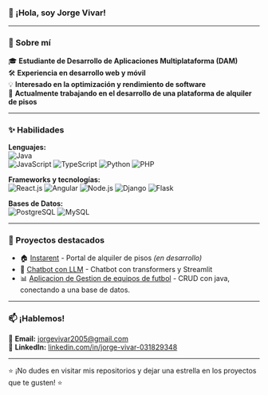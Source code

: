 ### 👋 ¡Hola, soy Jorge Vivar!

---

### 🚀 Sobre mí
🎓 **Estudiante de Desarrollo de Aplicaciones Multiplataforma (DAM)**  
🛠️ **Experiencia en desarrollo web y móvil**  
💡 **Interesado en la optimización y rendimiento de software**  
🌱 **Actualmente trabajando en el desarrollo de una plataforma de alquiler de pisos**  

---

### ✨ Habilidades
**Lenguajes:**  
![Java](https://img.shields.io/badge/Java-ED8B00?style=for-the-badge&logo=java&logoColor=white)  
![JavaScript](https://img.shields.io/badge/JavaScript-F7DF1E?style=for-the-badge&logo=javascript&logoColor=black)
![TypeScript](https://img.shields.io/badge/TypeScript-007ACC?style=for-the-badge&logo=typescript&logoColor=white)
![Python](https://img.shields.io/badge/Python-3776AB?style=for-the-badge&logo=python&logoColor=white)
![PHP](https://img.shields.io/badge/PHP-777BB4?style=for-the-badge&logo=php&logoColor=white)


**Frameworks y tecnologías:**  
![React.js](https://img.shields.io/badge/React.js-61DAFB?style=for-the-badge&logo=react&logoColor=black)
![Angular](https://img.shields.io/badge/Angular-DD0031?style=for-the-badge&logo=angular&logoColor=white)
![Node.js](https://img.shields.io/badge/Node.js-43853D?style=for-the-badge&logo=node.js&logoColor=white)
![Django](https://img.shields.io/badge/Django-092E20?style=for-the-badge&logo=django&logoColor=white)
![Flask](https://img.shields.io/badge/Flask-000000?style=for-the-badge&logo=flask&logoColor=white)

**Bases de Datos:**  
![PostgreSQL](https://img.shields.io/badge/PostgreSQL-336791?style=for-the-badge&logo=postgresql&logoColor=white)
![MySQL](https://img.shields.io/badge/MySQL-4479A1?style=for-the-badge&logo=mysql&logoColor=white)

---

### 🚀 Proyectos destacados
- 🏠 [Instarent](https://github.com/j0rgev0/InstaRent) - Portal de alquiler de pisos *(en desarrollo)*
- 🤖 [Chatbot con LLM](https://github.com/j0rgev0/chatbot-llm) - Chatbot con transformers y Streamlit
- 📊 [Aplicacion de Gestion de equipos de futbol](https://github.com/j0rgev0/GestionEquipos) - CRUD con java, conectando a una base de datos.

---

### 📫 ¡Hablemos!
📧 **Email:** [jorgevivar2005@gmail.com](mailto:jorgevivar2005@gmail.com)  
💼 **LinkedIn:** [linkedin.com/in/jorge-vivar-031829348](https://linkedin.com/in/jorge-vivar-031829348)  

---

⭐ ¡No dudes en visitar mis repositorios y dejar una estrella en los proyectos que te gusten! ⭐
